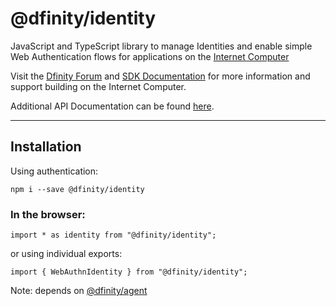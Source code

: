 # @dfinity/identity

JavaScript and TypeScript library to manage Identities and enable simple Web Authentication flows for applications on the [Internet Computer](https://dfinity.org/)

Visit the [Dfinity Forum](https://forum.dfinity.org/) and [SDK Documentation](https://sdk.dfinity.org/docs/index.html) for more information and support building on the Internet Computer.

Additional API Documentation can be found [here](https://peacock.dev/identity-docs).

---

## Installation

Using authentication:

```
npm i --save @dfinity/identity
```

### In the browser:

```
import * as identity from "@dfinity/identity";
```

or using individual exports:

```
import { WebAuthnIdentity } from "@dfinity/identity";
```

Note: depends on [@dfinity/agent](https://www.npmjs.com/package/@dfinity/agent)
